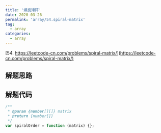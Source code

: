 ```yaml
---
title: '螺旋矩阵'
date: 2020-03-26
permalink: 'array/54.spiral-matrix'
tag:
  - array
categories:
  - array
---
```


[54. https://leetcode-cn.com/problems/spiral-matrix/](https://leetcode-cn.com/problems/spiral-matrix/)

## 解题思路

## 解题代码

```js
/**
 * @param {number[][]} matrix
 * @return {number[]}
 */
var spiralOrder = function (matrix) {};
```
